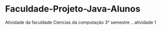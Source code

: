 # Faculdade-Projeto-Java-Alunos
Atividade da faculdade Ciencias da computação 3° semestre .. atividade 1

